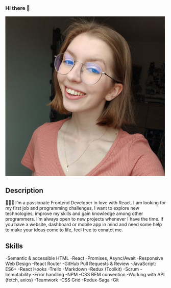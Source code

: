 ### Hi there 👋

![AngelikaMallek](person.jpg)

## Description

👨🏻‍💻 I’m a passionate Frontend Developer in love with React. I am looking for my first job and programming challenges. I want to explore new technologies, improve my skills and gain knowledge among other programmers. I’m always open to new projects whenever I have the time. If you have a website, dashboard or mobile app in mind and need some help to make your ideas come to life, feel free to conatct me.

## Skills
-Semantic & accessible HTML
-React
-Promises, Async/Await
-Responsive Web Design
-React Router
-GitHub Pull Requests & Review
-JavaScript: ES6+
-React Hooks
-Trello
-Markdown
-Redux (Toolkit)
-Scrum
-Immutability
-Error handling
-NPM
-CSS BEM convention
-Working with API (fetch, axios)
-Teamwork
-CSS Grid
-Redux-Saga
-Git

<!--
**AngelikaMallek/AngelikaMallek** is a ✨ _special_ ✨ repository because its `README.md` (this file) appears on your GitHub profile.

Here are some ideas to get you started:

- 🔭 I’m currently working on ...
- 🌱 I’m currently learning ...
- 👯 I’m looking to collaborate on ...
- 🤔 I’m looking for help with ...
- 💬 Ask me about ...
- 📫 How to reach me: ...
- 😄 Pronouns: ...
- ⚡ Fun fact: ...
-->
